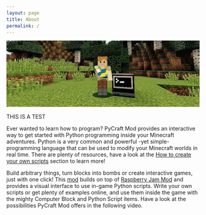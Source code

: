 ```yaml
---
layout: page
title: About
permalink: /
---
```


![PyCraft-logo-large](/images/pythontool_logo.jpg)

THIS IS A TEST

Ever wanted to learn how to program? PyCraft Mod provides an interactive way to get started with Python programming inside your Minecraft adventures. Python is a very common and powerful -yet simple- programming language that can be used to modify your Minecraft worlds in real time. There are plenty of resources, have a look at the [How to create your own scripts](/startcoding/) section to learn more!

Build arbitrary things, turn blocks into bombs or create interactive games, just with one click!
This [mod](/troubleshooting#wait-what-is-a-mod) builds on top of [Raspberry Jam Mod](https://github.com/arpruss/raspberryjammod) and provides a visual interface to use in-game Python scripts. Write your own scripts or get plenty of examples online, and use them inside the game with the mighty Computer Block and Python Script items. Have a look at the possibilities PyCraft Mod offers in the following video.
